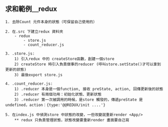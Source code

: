 ## 求和範例＿redux
    1. 去除Count 元件本身的狀態（可保留自己使用的）
    
    2. 在.src 下建立redux 資料夾
        - redux
            - store.js
            - count_reducer.js
    
    3. .store.js:
        1) 引入redux 中的 createStore函數，創建一個store
        2) createStore 時引入負責做事的reducer (呼叫store.setState()才可以拿到更新的狀態)
        3) 最後export store.js

    4. .count_reducer.js:
        1) .reducer 本身是一個function, 接收 preState, action, 回傳更新後的狀態
        2) .reducer 有兩個功用：初始化狀態、更新狀態
        3) .reducer 第一次被調用的時候，是store 觸發的，傳遞preState 是 undefined，action：{type:'@@REDUX/init ....'}
    
    5. 在index.js 中偵測store 中狀態的改變，一但改變就重新render <App/>
        ** redux 只負責管理狀態，狀態改變要重新render 畫面要自己寫
